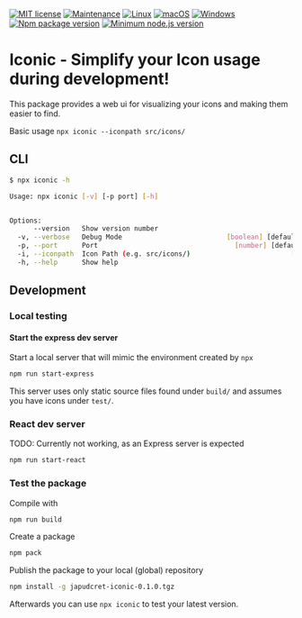 [![MIT license](https://img.shields.io/badge/License-MIT-blue.svg)](https://lbesson.mit-license.org/)
[![Maintenance](https://img.shields.io/badge/Maintained%3F-yes-green.svg)](https://GitHub.com/Naereen/StrapDown.js/graphs/commit-activity)
[![Linux](https://svgshare.com/i/Zhy.svg)](https://svgshare.com/i/Zhy.svg)
[![macOS](https://svgshare.com/i/ZjP.svg)](https://svgshare.com/i/ZjP.svg)
[![Windows](https://svgshare.com/i/ZhY.svg)](https://svgshare.com/i/ZhY.svg)
[![Npm package version](https://badgen.net/npm/v/japudcret/iconic)](https://npmjs.com/package/japudcret/iconic)
[![Minimum node.js version](https://badgen.net/npm/node/japudcret/iconic)](https://npmjs.com/package/japudcret/iconic)

# Iconic - Simplify your Icon usage during development!

This package provides a web ui for visualizing your icons and making them easier to find.

Basic usage `npx iconic --iconpath src/icons/`

## CLI

```bash
$ npx iconic -h

Usage: npx iconic [-v] [-p port] [-h]


Options:
      --version   Show version number                                  [boolean]
  -v, --verbose   Debug Mode                          [boolean] [default: false]
  -p, --port      Port                                  [number] [default: 5000]
  -i, --iconpath  Icon Path (e.g. src/icons/)                         [required]
  -h, --help      Show help                                            [boolean]
```


## Development

### Local testing

#### Start the express dev server

Start a local server that will mimic the environment created by `npx`
```bash
npm run start-express
```

This server uses only static source files found under `build/` and assumes you have icons under `test/`.

### React dev server

TODO: Currently not working, as an Express server is expected
```bash
npm run start-react
```

### Test the package

Compile with
```bash
npm run build
```

Create a package
```bash
npm pack
```

Publish the package to your local (global) repository
```bash
npm install -g japudcret-iconic-0.1.0.tgz
```

Afterwards you can use `npx iconic` to test your latest version.